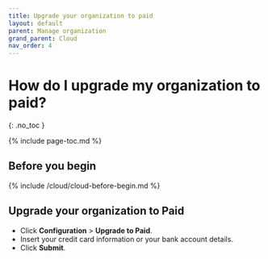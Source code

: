 ```yaml
---
title: Upgrade your organization to paid
layout: default
parent: Manage organization
grand_parent: Cloud
nav_order: 4
---
```


# How do I upgrade my organization to paid?

{: .no_toc }

{% include page-toc.md %}

## Before you begin

{% include /cloud/cloud-before-begin.md %}

## Upgrade your organization to Paid

- Click **Configuration** > **Upgrade to Paid**.
- Insert your credit card information or your bank account details.
- Click **Submit**.
